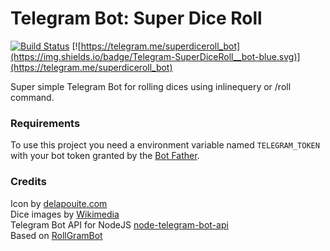 # Telegram Bot: Super Dice Roll
[![Build Status](https://travis-ci.org/rafaeldelboni/node-super-dice-roll.svg?branch=master)](https://travis-ci.org/rafaeldelboni/node-super-dice-roll)
[![https://telegram.me/superdiceroll_bot](https://img.shields.io/badge/Telegram-SuperDiceRoll__bot-blue.svg)](https://telegram.me/superdiceroll_bot)

Super simple Telegram Bot for rolling dices using inlinequery or /roll command.

### Requirements

To use this project you need a environment variable named `TELEGRAM_TOKEN` with your bot token granted by the [Bot Father](https://telegram.me/botfather).

### Credits
Icon by [delapouite.com](http://delapouite.com)  
Dice images by [Wikimedia](https://www.wikimedia.org/)  
Telegram Bot API for NodeJS [node-telegram-bot-api](https://github.com/yagop/node-telegram-bot-api)  
Based on [RollGramBot](https://github.com/babua/RollGramBot)  

